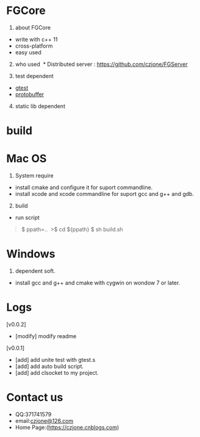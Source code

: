 # FGCore

1. about FGCore

  * write with c++ 11
  * cross-platform
  * easy used
  
2. who used
  * Distributed server :
     https://github.com/czjone/FGServer
    
3. test dependent

* [gtest](https://github.com/czjone/gtest-1.git) 
* [protobuffer](https://github.com/czjone/protobuffer.git)

4. static lib dependent

# build

# Mac OS
 1. System require
 
 * install cmake and configure it for suport commandline.
 * install xcode and xcode commandline for suport gcc and g++ and gdb.
 
 2. build
 * run script
  >$ ppath=..
  >$ cd ${ppath}
  >$ sh build.sh

# Windows
1. dependent soft.
* install gcc and g++ and cmake with cygwin on wondow 7 or later.

# Logs

  [v0.0.2]
  * [modify] modify readme

  [v0.0.1]
  * [add] add unite test with gtest.s
  * [add] add auto build script.
  * [add] add clsocket to my project.

# Contact us
* QQ:371741579
* email:czjone@126.com
* Home Page:(https://czjone.cnblogs.com)
